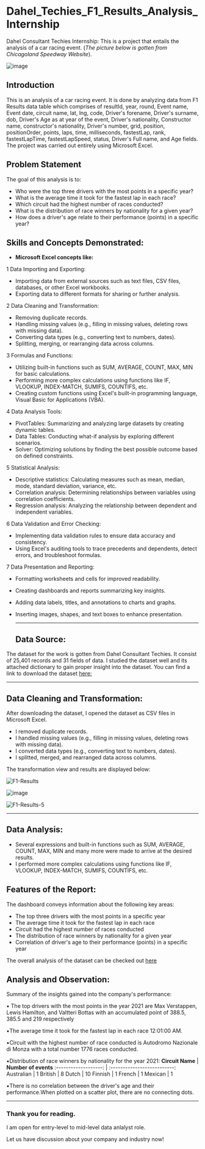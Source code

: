 # Dahel_Techies_F1_Results_Analysis_Internship
Dahel Consultant Techies Internship: This is a project that entails the analysis of a car racing event.
(*The picture below is gotten from Chicagoland Speedway Website*). 

![image](https://github.com/RemedyData/Dahel_Techies_F1_Results_Analysis_Internship/assets/137626163/2652429c-5587-426a-b9d0-53d7e12e3863)


## Introduction

This is an analysis of a car racing event. It is done by analyzing data from F1 Results data table which comprises of resultId,	year,	round,	Event name,	Event date, 	circuit name,	lat,	lng,	code,	Driver's forename,	Driver's surname,	dob, Driver's Age as at year of the event,	Driver's nationality,	Constructor name, constructor's nationality,	Driver's  number,	grid,	position,	positionOrder,	points,	laps,	time,	milliseconds, fastestLap, rank,	fastestLapTime,	fastestLapSpeed,	status, Driver's Full name, and	Age fields. The project was carried out entirely using Microsoft Excel.

## Problem Statement

The goal of this analysis is to:

- Who were the top three drivers with the most points in a specific year? 
- What is the average time it took for the fastest lap in each race? 
- Which circuit had the highest number of races conducted? 
- What is the distribution of race winners by nationality for a given year?
- How does a driver's age relate to their performance (points) in a specific year?

## Skills and Concepts Demonstrated:

- **Microsoft Excel concepts like:**

1 Data Importing and Exporting:

- Importing data from external sources such as text files, CSV files, databases, or other Excel workbooks.
- Exporting data to different formats for sharing or further analysis.

2 Data Cleaning and Transformation:

- Removing duplicate records.
- Handling missing values (e.g., filling in missing values, deleting rows with missing data).
- Converting data types (e.g., converting text to numbers, dates).
- Splitting, merging, or rearranging data across columns.

3 Formulas and Functions:

- Utilizing built-in functions such as SUM, AVERAGE, COUNT, MAX, MIN for basic calculations.
- Performing more complex calculations using functions like IF, VLOOKUP, INDEX-MATCH, SUMIFS, COUNTIFS, etc.
- Creating custom functions using Excel's built-in programming language, Visual Basic for Applications (VBA).

4 Data Analysis Tools:

- PivotTables: Summarizing and analyzing large datasets by creating dynamic tables.
- Data Tables: Conducting what-if analysis by exploring different scenarios.
- Solver: Optimizing solutions by finding the best possible outcome based on defined constraints.

5 Statistical Analysis:

- Descriptive statistics: Calculating measures such as mean, median, mode, standard deviation, variance, etc.
- Correlation analysis: Determining relationships between variables using correlation coefficients.
- Regression analysis: Analyzing the relationship between dependent and independent variables.

6 Data Validation and Error Checking:

- Implementing data validation rules to ensure data accuracy and consistency.
- Using Excel's auditing tools to trace precedents and dependents, detect errors, and troubleshoot formulas.

7 Data Presentation and Reporting:

- Formatting worksheets and cells for improved readability.
- Creating dashboards and reports summarizing key insights.
- Adding data labels, titles, and annotations to charts and graphs.
- Inserting images, shapes, and text boxes to enhance presentation.
 
   ---
  ## Data Source:
  
The dataset for the work is gotten from Dahel Consultant Techies. It consist of 25,401 records and 31 fields of data. I studied the dataset well and its attached dictionary to gain proper insight into the dataset. You can find a link to download the dataset [here:](https://docs.google.com/spreadsheets/d/17Al-7Yx0Yiy5-DNlq75YCYNIVJiQJj_k/edit?usp=drive_link&ouid=106022796380172080948&rtpof=true&sd=true)

   ---

## Data Cleaning and Transformation:

After downloading the dataset, I opened the dataset as CSV files in Microsoft Excel.
- I removed duplicate records.
- I handled missing values (e.g., filling in missing values, deleting rows with missing data).
- I converted data types (e.g., converting text to numbers, dates).
- I splitted, merged, and rearranged data across columns.

The transformation view and results are displayed below:

![F1-Results](https://github.com/RemedyData/Dahel_Techies_F1_Results_Analysis_Internship/assets/137626163/2d66fd73-cbdf-4a4e-a12a-666eb7c46989)





![image](https://github.com/RemedyData/Dahel_Techies_F1_Results_Analysis_Internship/assets/137626163/0343ac55-b66b-4814-b7e8-7363e194d4bc)





![F1-Results-5](https://github.com/RemedyData/Dahel_Techies_F1_Results_Analysis_Internship/assets/137626163/a05b7b8e-8b29-47bc-afb7-70ebe0b2bcd9)





---


## Data Analysis:

- Several expressions and built-in functions such as SUM, AVERAGE, COUNT, MAX, MIN and many more were made to arrive at the desired results.
- I performed more complex calculations using functions like IF, VLOOKUP, INDEX-MATCH, SUMIFS, COUNTIFS, etc.

## Features of the Report:
The dashboard conveys information about the following key areas:
- The top three drivers with the most points in a specific year
- The average time it took for the fastest lap in each race
- Circuit had the highest number of races conducted
- The distribution of race winners by nationality for a given year
- Correlation of driver's age to their performance (points) in a specific year

The overall analysis of the dataset can be checked out [here](https://docs.google.com/spreadsheets/d/1FMqNROkBnrNnmsJ6FUrP1SYln76YwV5n/edit?usp=drive_link&ouid=106022796380172080948&rtpof=true&sd=true)

## Analysis and Observation:

Summary of the insights gained into the company's performance: 

▪︎ The top drivers with the most points in the year 2021 are Max Verstappen, Lewis Hamilton, and Valtteri Bottas	with an accumulated point of 388.5, 385.5 and 219 respectively


▪︎The average time it took for the fastest lap in each race 12:01:00 AM.

▪︎Circuit with the highest number of race conducted is Autodromo Nazionale di Monza with a total number 1776 races conducted.

▪︎Distribution of race winners by nationality for the year 2021:
**Circuit Name**       |       **Number of events**
:-------------------:  |   :--------------------------:
Australian             |          	 1
British                |           	8
Dutch   	              |            10
Finnish	               |            1
French	                |            1
Mexican                |           	1

▪︎There is no correlation between the driver's age and their performance.When plotted on a scatter plot, there are no connecting dots.

---

### Thank you for reading.

I am open for entry-level to mid-level data anlalyst role.

Let us have discussion about your company and industry now!
